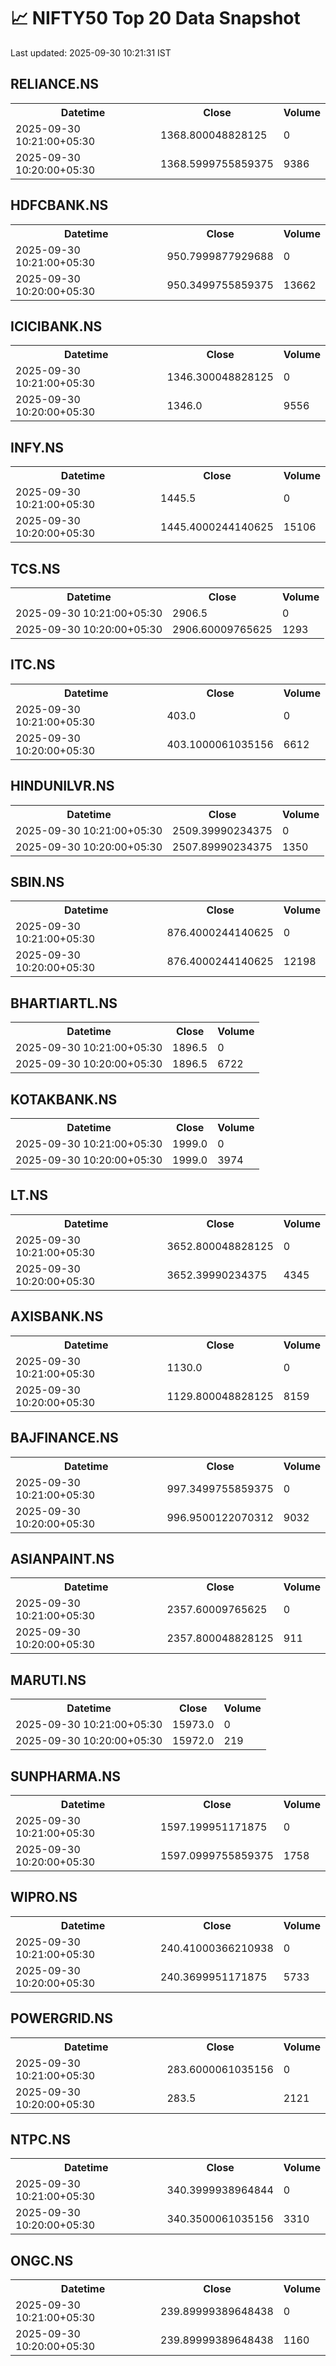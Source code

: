 # 📈 NIFTY50 Top 20 Data Snapshot

Last updated: 2025-09-30 10:21:31 IST

## RELIANCE.NS

<table>
  <tr><th>Datetime</th><th>Close</th><th>Volume</th></tr>
  <tr><td>2025-09-30 10:21:00+05:30</td><td>1368.800048828125</td><td>0</td></tr>
  <tr><td>2025-09-30 10:20:00+05:30</td><td>1368.5999755859375</td><td>9386</td></tr>
</table>

## HDFCBANK.NS

<table>
  <tr><th>Datetime</th><th>Close</th><th>Volume</th></tr>
  <tr><td>2025-09-30 10:21:00+05:30</td><td>950.7999877929688</td><td>0</td></tr>
  <tr><td>2025-09-30 10:20:00+05:30</td><td>950.3499755859375</td><td>13662</td></tr>
</table>

## ICICIBANK.NS

<table>
  <tr><th>Datetime</th><th>Close</th><th>Volume</th></tr>
  <tr><td>2025-09-30 10:21:00+05:30</td><td>1346.300048828125</td><td>0</td></tr>
  <tr><td>2025-09-30 10:20:00+05:30</td><td>1346.0</td><td>9556</td></tr>
</table>

## INFY.NS

<table>
  <tr><th>Datetime</th><th>Close</th><th>Volume</th></tr>
  <tr><td>2025-09-30 10:21:00+05:30</td><td>1445.5</td><td>0</td></tr>
  <tr><td>2025-09-30 10:20:00+05:30</td><td>1445.4000244140625</td><td>15106</td></tr>
</table>

## TCS.NS

<table>
  <tr><th>Datetime</th><th>Close</th><th>Volume</th></tr>
  <tr><td>2025-09-30 10:21:00+05:30</td><td>2906.5</td><td>0</td></tr>
  <tr><td>2025-09-30 10:20:00+05:30</td><td>2906.60009765625</td><td>1293</td></tr>
</table>

## ITC.NS

<table>
  <tr><th>Datetime</th><th>Close</th><th>Volume</th></tr>
  <tr><td>2025-09-30 10:21:00+05:30</td><td>403.0</td><td>0</td></tr>
  <tr><td>2025-09-30 10:20:00+05:30</td><td>403.1000061035156</td><td>6612</td></tr>
</table>

## HINDUNILVR.NS

<table>
  <tr><th>Datetime</th><th>Close</th><th>Volume</th></tr>
  <tr><td>2025-09-30 10:21:00+05:30</td><td>2509.39990234375</td><td>0</td></tr>
  <tr><td>2025-09-30 10:20:00+05:30</td><td>2507.89990234375</td><td>1350</td></tr>
</table>

## SBIN.NS

<table>
  <tr><th>Datetime</th><th>Close</th><th>Volume</th></tr>
  <tr><td>2025-09-30 10:21:00+05:30</td><td>876.4000244140625</td><td>0</td></tr>
  <tr><td>2025-09-30 10:20:00+05:30</td><td>876.4000244140625</td><td>12198</td></tr>
</table>

## BHARTIARTL.NS

<table>
  <tr><th>Datetime</th><th>Close</th><th>Volume</th></tr>
  <tr><td>2025-09-30 10:21:00+05:30</td><td>1896.5</td><td>0</td></tr>
  <tr><td>2025-09-30 10:20:00+05:30</td><td>1896.5</td><td>6722</td></tr>
</table>

## KOTAKBANK.NS

<table>
  <tr><th>Datetime</th><th>Close</th><th>Volume</th></tr>
  <tr><td>2025-09-30 10:21:00+05:30</td><td>1999.0</td><td>0</td></tr>
  <tr><td>2025-09-30 10:20:00+05:30</td><td>1999.0</td><td>3974</td></tr>
</table>

## LT.NS

<table>
  <tr><th>Datetime</th><th>Close</th><th>Volume</th></tr>
  <tr><td>2025-09-30 10:21:00+05:30</td><td>3652.800048828125</td><td>0</td></tr>
  <tr><td>2025-09-30 10:20:00+05:30</td><td>3652.39990234375</td><td>4345</td></tr>
</table>

## AXISBANK.NS

<table>
  <tr><th>Datetime</th><th>Close</th><th>Volume</th></tr>
  <tr><td>2025-09-30 10:21:00+05:30</td><td>1130.0</td><td>0</td></tr>
  <tr><td>2025-09-30 10:20:00+05:30</td><td>1129.800048828125</td><td>8159</td></tr>
</table>

## BAJFINANCE.NS

<table>
  <tr><th>Datetime</th><th>Close</th><th>Volume</th></tr>
  <tr><td>2025-09-30 10:21:00+05:30</td><td>997.3499755859375</td><td>0</td></tr>
  <tr><td>2025-09-30 10:20:00+05:30</td><td>996.9500122070312</td><td>9032</td></tr>
</table>

## ASIANPAINT.NS

<table>
  <tr><th>Datetime</th><th>Close</th><th>Volume</th></tr>
  <tr><td>2025-09-30 10:21:00+05:30</td><td>2357.60009765625</td><td>0</td></tr>
  <tr><td>2025-09-30 10:20:00+05:30</td><td>2357.800048828125</td><td>911</td></tr>
</table>

## MARUTI.NS

<table>
  <tr><th>Datetime</th><th>Close</th><th>Volume</th></tr>
  <tr><td>2025-09-30 10:21:00+05:30</td><td>15973.0</td><td>0</td></tr>
  <tr><td>2025-09-30 10:20:00+05:30</td><td>15972.0</td><td>219</td></tr>
</table>

## SUNPHARMA.NS

<table>
  <tr><th>Datetime</th><th>Close</th><th>Volume</th></tr>
  <tr><td>2025-09-30 10:21:00+05:30</td><td>1597.199951171875</td><td>0</td></tr>
  <tr><td>2025-09-30 10:20:00+05:30</td><td>1597.0999755859375</td><td>1758</td></tr>
</table>

## WIPRO.NS

<table>
  <tr><th>Datetime</th><th>Close</th><th>Volume</th></tr>
  <tr><td>2025-09-30 10:21:00+05:30</td><td>240.41000366210938</td><td>0</td></tr>
  <tr><td>2025-09-30 10:20:00+05:30</td><td>240.3699951171875</td><td>5733</td></tr>
</table>

## POWERGRID.NS

<table>
  <tr><th>Datetime</th><th>Close</th><th>Volume</th></tr>
  <tr><td>2025-09-30 10:21:00+05:30</td><td>283.6000061035156</td><td>0</td></tr>
  <tr><td>2025-09-30 10:20:00+05:30</td><td>283.5</td><td>2121</td></tr>
</table>

## NTPC.NS

<table>
  <tr><th>Datetime</th><th>Close</th><th>Volume</th></tr>
  <tr><td>2025-09-30 10:21:00+05:30</td><td>340.3999938964844</td><td>0</td></tr>
  <tr><td>2025-09-30 10:20:00+05:30</td><td>340.3500061035156</td><td>3310</td></tr>
</table>

## ONGC.NS

<table>
  <tr><th>Datetime</th><th>Close</th><th>Volume</th></tr>
  <tr><td>2025-09-30 10:21:00+05:30</td><td>239.89999389648438</td><td>0</td></tr>
  <tr><td>2025-09-30 10:20:00+05:30</td><td>239.89999389648438</td><td>1160</td></tr>
</table>

